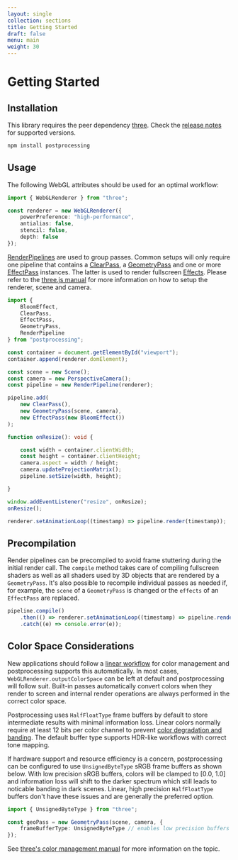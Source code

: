 ```yaml
---
layout: single
collection: sections
title: Getting Started
draft: false
menu: main
weight: 30
---
```


# Getting Started

## Installation

This library requires the peer dependency [three](https://github.com/mrdoob/three.js/). Check the [release notes](https://github.com/vanruesc/postprocessing/releases) for supported versions.

```sh
npm install postprocessing
```

## Usage

The following WebGL attributes should be used for an optimal workflow:

```ts
import { WebGLRenderer } from "three";

const renderer = new WebGLRenderer({
	powerPreference: "high-performance",
	antialias: false,
	stencil: false,
	depth: false
});

```

[RenderPipelines]() are used to group passes. Common setups will only require one pipeline that contains a [ClearPass](), a [GeometryPass]() and one or more [EffectPass]() instances. The latter is used to render fullscreen [Effects](). Please refer to the [three.js manual](https://threejs.org/docs/#manual/en/introduction/Creating-a-scene) for more information on how to setup the renderer, scene and camera.

```ts
import {
	BloomEffect,
	ClearPass,
	EffectPass,
	GeometryPass,
	RenderPipeline
} from "postprocessing";

const container = document.getElementById("viewport");
container.append(renderer.domElement);

const scene = new Scene();
const camera = new PerspectiveCamera();
const pipeline = new RenderPipeline(renderer);

pipeline.add(
	new ClearPass(),
	new GeometryPass(scene, camera),
	new EffectPass(new BloomEffect())
);

function onResize(): void {

	const width = container.clientWidth;
	const height = container.clientHeight;
	camera.aspect = width / height;
	camera.updateProjectionMatrix();
	pipeline.setSize(width, height);

}

window.addEventListener("resize", onResize);
onResize();

renderer.setAnimationLoop((timestamp) => pipeline.render(timestamp));
```

## Precompilation

Render pipelines can be precompiled to avoid frame stuttering during the initial render call. The `compile` method takes care of compiling fullscreen shaders as well as all shaders used by 3D objects that are rendered by a `GeometryPass`. It's also possible to recompile individual passes as needed if, for example, the `scene` of a `GeometryPass` is changed or the `effects` of an `EffectPass` are replaced.

```ts
pipeline.compile()
	.then(() => renderer.setAnimationLoop((timestamp) => pipeline.render(timestamp)))
	.catch((e) => console.error(e));
```

## Color Space Considerations

New applications should follow a [linear workflow](https://docs.unity3d.com/Manual/LinearRendering-LinearOrGammaWorkflow.html) for color management and postprocessing supports this automatically. In most cases, `WebGLRenderer.outputColorSpace` can be left at default and postprocessing will follow suit. Built-in passes automatically convert colors when they render to screen and internal render operations are always performed in the correct color space.

Postprocessing uses `HalfFloatType` frame buffers by default to store intermediate results with minimal information loss. Linear colors normally require at least 12 bits per color channel to prevent [color degradation and banding](https://blog.demofox.org/2018/03/10/dont-convert-srgb-u8-to-linear-u8/). The default buffer type supports HDR-like workflows with correct tone mapping.

If hardware support and resource efficiency is a concern, postprocessing can be configured to use `UnsignedByteType` sRGB frame buffers as shown below. With low precision sRGB buffers, colors will be clamped to [0.0, 1.0] and information loss will shift to the darker spectrum which still leads to noticable banding in dark scenes. Linear, high precision `HalfFloatType` buffers don't have these issues and are generally the preferred option.

```ts
import { UnsignedByteType } from "three";

const geoPass = new GeometryPass(scene, camera, {
	frameBufferType: UnsignedByteType // enables low precision buffers
});
```

See [three's color management manual](https://threejs.org/docs/#manual/en/introduction/Color-management) for more information on the topic.
